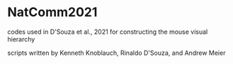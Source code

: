 # NatComm2021
codes used in D'Souza et al., 2021 for constructing the mouse visual hierarchy

scripts written by Kenneth Knoblauch, Rinaldo D'Souza, and Andrew Meier
